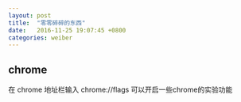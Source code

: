 ```yaml
---
layout: post
title:  "零零碎碎的东西"
date:   2016-11-25 19:07:45 +0800
categories: weiber
---
```

## chrome 

在 chrome 地址栏输入 chrome://flags 可以开启一些chrome的实验功能